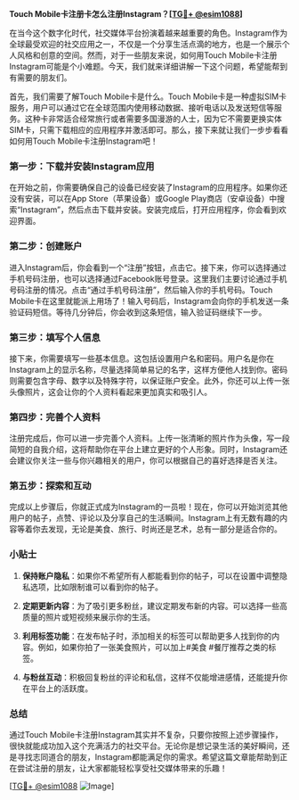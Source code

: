 **Touch Mobile卡注册卡怎么注册Instagram？[[TG💪+ @esim1088](https://t.me/s/esim1088)]**

在当今这个数字化时代，社交媒体平台扮演着越来越重要的角色。Instagram作为全球最受欢迎的社交应用之一，不仅是一个分享生活点滴的地方，也是一个展示个人风格和创意的空间。然而，对于一些朋友来说，如何用Touch Mobile卡注册Instagram可能是个小难题。今天，我们就来详细讲解一下这个问题，希望能帮到有需要的朋友们。

首先，我们需要了解Touch Mobile卡是什么。Touch Mobile卡是一种虚拟SIM卡服务，用户可以通过它在全球范围内使用移动数据、接听电话以及发送短信等服务。这种卡非常适合经常旅行或者需要多国漫游的人士，因为它不需要更换实体SIM卡，只需下载相应的应用程序并激活即可。那么，接下来就让我们一步步看看如何用Touch Mobile卡注册Instagram吧！

### 第一步：下载并安装Instagram应用

在开始之前，你需要确保自己的设备已经安装了Instagram的应用程序。如果你还没有安装，可以在App Store（苹果设备）或Google Play商店（安卓设备）中搜索“Instagram”，然后点击下载并安装。安装完成后，打开应用程序，你会看到欢迎界面。

### 第二步：创建账户

进入Instagram后，你会看到一个“注册”按钮，点击它。接下来，你可以选择通过手机号码注册，也可以选择通过Facebook账号登录。这里我们主要讨论通过手机号码注册的情况。点击“通过手机号码注册”，然后输入你的手机号码。Touch Mobile卡在这里就能派上用场了！输入号码后，Instagram会向你的手机发送一条验证码短信。等待几分钟后，你会收到这条短信，输入验证码继续下一步。

### 第三步：填写个人信息

接下来，你需要填写一些基本信息。这包括设置用户名和密码。用户名是你在Instagram上的显示名称，尽量选择简单易记的名字，这样方便他人找到你。密码则需要包含字母、数字以及特殊字符，以保证账户安全。此外，你还可以上传一张头像照片，这会让你的个人资料看起来更加真实和吸引人。

### 第四步：完善个人资料

注册完成后，你可以进一步完善个人资料。上传一张清晰的照片作为头像，写一段简短的自我介绍，这将帮助你在平台上建立更好的个人形象。同时，Instagram还会建议你关注一些与你兴趣相关的用户，你可以根据自己的喜好选择是否关注。

### 第五步：探索和互动

完成以上步骤后，你就正式成为Instagram的一员啦！现在，你可以开始浏览其他用户的帖子，点赞、评论以及分享自己的生活瞬间。Instagram上有无数有趣的内容等着你去发现，无论是美食、旅行、时尚还是艺术，总有一部分是适合你的。

### 小贴士

1. **保持账户隐私**：如果你不希望所有人都能看到你的帖子，可以在设置中调整隐私选项，比如限制谁可以看到你的帖子。
   
2. **定期更新内容**：为了吸引更多粉丝，建议定期发布新的内容。可以选择一些高质量的照片或短视频来展示你的生活。

3. **利用标签功能**：在发布帖子时，添加相关的标签可以帮助更多人找到你的内容。例如，如果你拍了一张美食照片，可以加上#美食 #餐厅推荐之类的标签。

4. **与粉丝互动**：积极回复粉丝的评论和私信，这样不仅能增进感情，还能提升你在平台上的活跃度。

### 总结

通过Touch Mobile卡注册Instagram其实并不复杂，只要你按照上述步骤操作，很快就能成功加入这个充满活力的社交平台。无论你是想记录生活的美好瞬间，还是寻找志同道合的朋友，Instagram都能满足你的需求。希望这篇文章能帮助到正在尝试注册的朋友，让大家都能轻松享受社交媒体带来的乐趣！

[[TG💪+ @esim1088](https://t.me/s/esim1088) ![Image](https://i.postimg.cc/4NQfJmqS/Snipaste-2025-05-13-00-14-12.png)]